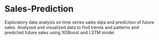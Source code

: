 # Sales-Prediction

Exploratory data analysis on time series sales data and prediction of future sales. Analyzed and visualized data to find trends and patterns and predicted future sales using XGBoost and LSTM model
